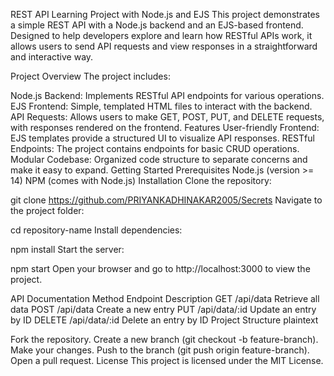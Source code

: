 REST API Learning Project with Node.js and EJS This project demonstrates a simple REST API with a Node.js backend and an EJS-based frontend. Designed to help developers explore and learn how RESTful APIs work, it allows users to send API requests and view responses in a straightforward and interactive way.

Project Overview 
The project includes:

Node.js Backend: Implements RESTful API endpoints for various operations. 
EJS Frontend: Simple, templated HTML files to interact with the backend. API Requests: Allows users to make GET, POST, PUT, and DELETE requests, with responses rendered on the frontend. Features User-friendly Frontend: EJS templates provide a structured UI to visualize API responses. RESTful Endpoints: The project contains endpoints for basic CRUD operations. 
Modular Codebase: Organized code structure to separate concerns and make it easy to expand. 
Getting Started Prerequisites Node.js (version >= 14) NPM (comes with Node.js) Installation Clone the repository:

git clone https://github.com/PRIYANKADHINAKAR2005/Secrets Navigate to the project folder:

cd repository-name Install dependencies:

npm install Start the server:

npm start Open your browser and go to http://localhost:3000 to view the project.

API Documentation Method Endpoint Description GET /api/data Retrieve all data POST /api/data Create a new entry PUT /api/data/:id Update an entry by ID DELETE /api/data/:id Delete an entry by ID Project Structure plaintext

Fork the repository. Create a new branch (git checkout -b feature-branch). Make your changes. Push to the branch (git push origin feature-branch). Open a pull request. License This project is licensed under the MIT License.
